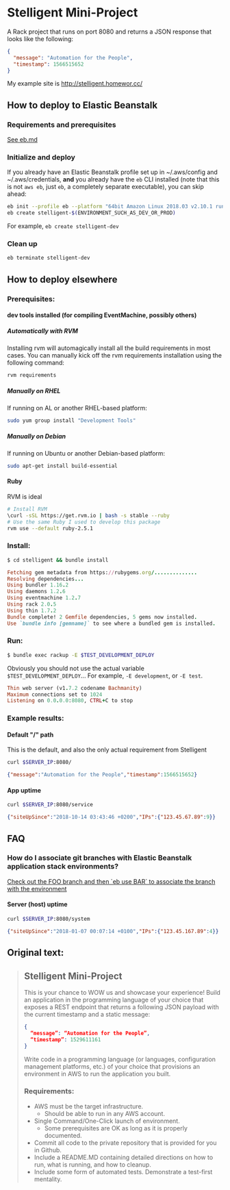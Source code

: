 # Stelligent Mini-Project
A Rack project that runs on port 8080 and returns a JSON response that looks like the following:
```json
{
  "message": "Automation for the People",
  "timestamp": 1566515652
}
```

My example site is http://stelligent.homewor.cc/

## How to deploy to Elastic Beanstalk
### Requirements and prerequisites
[See eb.md](eb.md)

### Initialize and deploy
If you already have an Elastic Beanstalk profile set up in ~/.aws/config and ~/.aws/credentials,
   **and** you already have the `eb` CLI installed (note that this is not `aws eb`, just `eb`,
       a completely separate executable), you can skip ahead:
```bash
eb init --profile eb --platform "64bit Amazon Linux 2018.03 v2.10.1 running Ruby 2.6 (Puma)" stelligent
eb create stelligent-$(ENVIRONMENT_SUCH_AS_DEV_OR_PROD)
```

For example, `eb create stelligent-dev`

### Clean up
```bash
eb terminate stelligent-dev
```

## How to deploy elsewhere

### Prerequisites:
#### dev tools installed (for compiling EventMachine, possibly others)
##### Automatically with RVM
Installing rvm will automagically install all the build requirements in most cases.
You can manually kick off the rvm requirements installation using the following command:
```bash
rvm requirements
```

##### Manually on RHEL
If running on AL or another RHEL-based platform:
```bash
sudo yum group install "Development Tools"
```

##### Manually on Debian
If running on Ubuntu or another Debian-based platform:
```bash
sudo apt-get install build-essential
```
#### Ruby
RVM is ideal
```bash
# Install RVM
\curl -sSL https://get.rvm.io | bash -s stable --ruby
# Use the same Ruby I used to develop this package
rvm use --default ruby-2.5.1
``` 

### Install:
```bash
$ cd stelligent && bundle install
```
```ruby
Fetching gem metadata from https://rubygems.org/..............
Resolving dependencies...
Using bundler 1.16.2
Using daemons 1.2.6
Using eventmachine 1.2.7
Using rack 2.0.5
Using thin 1.7.2
Bundle complete! 2 Gemfile dependencies, 5 gems now installed.
Use `bundle info [gemname]` to see where a bundled gem is installed.
```

### Run:
```bash
$ bundle exec rackup -E $TEST_DEVELOPMENT_DEPLOY
```
Obviously you should not use the actual variable `$TEST_DEVELOPMENT_DEPLOY`...
For example, `-E development`, or `-E test`.

```ruby
Thin web server (v1.7.2 codename Bachmanity)
Maximum connections set to 1024
Listening on 0.0.0.0:8080, CTRL+C to stop
```

### Example results:
#### Default "/" path
This is the default, and also the only actual requirement from Stelligent
```bash
curl $SERVER_IP:8080/
```
```json
{"message":"Automation for the People","timestamp":1566515652}
```

#### App uptime
```bash
curl $SERVER_IP:8080/service
```
```json
{"siteUpSince":"2018-10-14 03:43:46 +0200","IPs":{"123.45.67.89":9}}
```

## FAQ
### How do I associate git branches with Elastic Beanstalk application stack environments?
[Check out the FOO branch and then \`eb use BAR\` to associate the branch with the environment](https://docs.aws.amazon.com/elasticbeanstalk/latest/dg/eb3-cli-git.html#eb3-cli-git.branches)

#### Server (host) uptime
```bash
curl $SERVER_IP:8080/system
```
```json
{"siteUpSince":"2018-01-07 00:07:14 +0100","IPs":{"123.45.167.89":4}}
```

## Original text:
> ## Stelligent Mini-Project ##
> This is your chance to WOW us and showcase your experience! Build an application in the
> programming language of your choice that exposes a REST endpoint that returns a following
> JSON payload with the current timestamp and a static message:
> ```json
> {
>   “message”: “Automation for the People”,
>   “timestamp”: 1529611161
> }
> ```
> Write code in a programming language (or languages, configuration management platforms, etc.) of your
> choice that provisions an environment in AWS to run the application you built.
>
> ### Requirements: ###
> * AWS must be the target infrastructure.
>     * Should be able to run in any AWS account.
> * Single Command/One-Click launch of environment.
>     * Some prerequisites are OK as long as it is properly documented.
> * Commit all code to the private repository that is provided for you in Github.
> * Include a README.MD containing detailed directions on how to run, what is running, and how to cleanup.
> * Include some form of automated tests. Demonstrate a test-first mentality.

